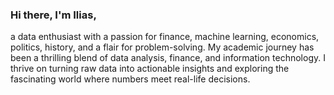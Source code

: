 ### Hi there, I'm Ilias, 

a data enthusiast with a passion for finance, machine learning, economics, politics, history, and a flair for problem-solving. My academic journey has been a thrilling blend of data analysis, finance, and information technology. I thrive on turning raw data into actionable insights and exploring the fascinating world where numbers meet real-life decisions.

<!--
**ilias-m-n/ilias-m-n** is a ✨ _special_ ✨ repository because its `README.md` (this file) appears on your GitHub profile.

Here are some ideas to get you started:

- 🔭 I’m currently working on ...
- 🌱 I’m currently learning ...
- 👯 I’m looking to collaborate on ...
- 🤔 I’m looking for help with ...
- 💬 Ask me about ...
- 📫 How to reach me: ...
- 😄 Pronouns: ...
- ⚡ Fun fact: ...
-->
